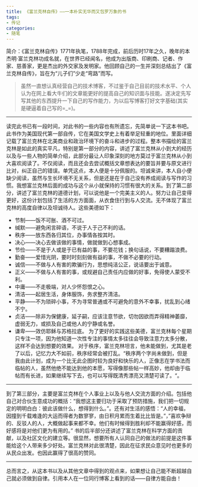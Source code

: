 ```yaml
---
title: 《富兰克林自传》——一本朴实无华而又包罗万象的书
tags:
- 传记
categories:
- 随笔
---
```


简介：《富兰克林自传》1771年执笔，1788年完成，前后历时17年之久，晚年的本杰明·富兰克林功成名就，在世界已经闻名，他成为出版商、印刷商、记者、作家、慈善家，更是杰出的外交家及发明家。他回顾自己的一生并深刻总结出了《富兰克林自传》，旨在为“儿子们”少走“弯路”而写。
<!--more-->
  > 虽然一直想认真经营自己的技术博客，不过鉴于自己目前的技术水平、个人认为在网上看大牛们的文章能更好的提高自己的知识面与技能。遂决定先写写其他的东西提升一下自己的写作能力，为以后写博客打好文字基础(其实是硬逼着自己写的=_=)。
  ***
  读完此书已有一段时间，对此书的一些内容也有所遗忘，先简单说一下这本书吧。此书作为美国现代第一部自传，它在美国文学史上有着举足轻重的地位。里面详细记载了富兰克林在北美商业和政治环境下的奋斗和进步的过程。整本书描绘的富兰克林是如此的真实平凡，特别是第一部分的内容，讲述了富兰克林从小到大的经历以及与一些人物的简单介绍，此部分最让人印象深刻的地方莫过于富兰克林从小到大喜欢阅读了。不仅阅读，而且还会去尝试概括文章想表达的要旨并要与原文进行比对，纠正自己的错误。单凭这点，本人便是十分佩服的。坦诚来讲，本人自小便缺少阅读，虽然与生长环境不无关系，但是还是在于自己没有养成阅读与写作的习惯。我想富兰克林后面的成功与这个从小就保持的习惯有很大的关系。到了第二部分，讲述了富兰克林的道德计划，可以说他是一个完美主义的人。努力让自己变得更好，这份计划包括了生活的方方面面，从衣食住行到与人交流。无不体现了富兰克林的高度自律以及坦诚待人。这些美德如下：
  * 节制——饭不可胀、酒不可过。
  * 缄默——避免闲言碎语，不说于人于己不利的话。
  * 秩序——放东西各归其位，办事情各按其时。
  * 决心——决心去做该做的事情，做就做到心想事成。
  * 节俭——不是于人或是于已有益的事，不要花钱；换句话说，不要糟蹋浪费。
  * 勤奋——爱惜光阴，要时时刻刻做有益的事，不做不必要的行动。
  * 诚信——不做与人有害的欺骗行为，思想纯洁公正，说话要出于诚意。
  * 正义——不做与人有害的事，或规避自己责任内应做的好事，免得使人蒙受不利。
  * 中庸——不走极端，对人少怀怨恨之心。
  * 清洁——起居生活，身体服饰，务求整齐清洁。
  * 平静——不为琐碎小事，不为寻常普通或不可避免的意外不幸事，扰乱到心绪不宁。
  * 贞洁——除非为保健康，延子嗣，应该注意节欲，切勿因欲而弄得精神萎靡，虚弱无力，或损及自己或他人的宁静或名誉。
  * 谦卑——效仿耶稣与苏格拉底。
  为了更好的实践这些美德，富兰克林每个星期只专注一项，因为他知道一次性专注的事情太多往往会导致注意力太多分散，这样不会达到想要的效果。
  对于秩序，富兰克林坦言，他未能做到，尤其是老了以后，记忆力大不如前，秩序经常会被打乱。“秩序两个字尚未做到，但是我由此计划，成为一个比无此企图时较为良好和快乐的人，正像志在学书法而临帖的人，虽然他绝不能达到他的本愿，写得像那些帖一样高妙，他却由于临帖而有长进，如果继续写下去，也可以写得既清秀漂亮又清楚可读了。“。
  ***
  到了第三部分，主要是富兰克林在个人事业上以及与他人交流方面的介绍。包括他自己对合伙生意成功的概括：“我想这主要归功于采取了预防措施，我们把一切规定的明明白白：彼此该做什么，想得到什么。”。还有对生活的感悟：“人的幸福，因撞到千载难逢的大运而得者为数寥寥，由日积月累而生着比比皆是。”，”喜欢争辩的、反驳人的人，大概做起事来都不幸。他们有时候得到胜利却不能赢得好感，而好感将是对他们更为有用的。” 书的后半部分还讲述了富兰克林在科学方面的贡献，以及社区文化的建立等。很显然，想要所有人认同自己的做法的前提是这件事能给这个人带来多少好处。富兰克林对此很清楚，因此在征求民众意见时也更多的从民众出发。也因此赢得了很高的赞同。
  ***
  总而言之，从这本书以及从其他文章中得到的观点来，如果想让自己能不断超越自己就必须做到自律。引用本人在一位同行博客上看到的话——自律方能自由！
